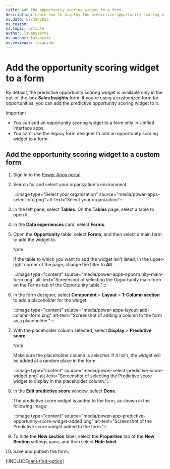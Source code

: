 ```yaml
---
title: Add the opportunity scoring widget to a form
description: Learn how to display the predictive opportunity scoring widget on your custom forms in Dynamics 365 Sales.
ms.date: 02/19/2025
ms.custom: 
ms.topic: article
author: lavanyakr01
ms.author: lavanyakr
ms.reviewer: lavanyakr
---
```


# Add the opportunity scoring widget to a form  

By default, the predictive opportunity scoring widget is available only in the out-of-the-box **Sales Insights** form. If you're using a customized form for opportunities, you can add the predictive opportunity scoring widget to it.

> [!IMPORTANT]
>
> - You can add an opportunity scoring widget to a form only in Unified Interface apps.
> - You can't use the legacy form designer to add an opportunity scoring widget to a form.

## Add the opportunity scoring widget to a custom form

1. Sign in to the [Power Apps portal](https://make.powerapps.com/).

2. Search for and select your organization's environment.

    :::image type="Select your organization" source="media/power-apps-select-org.png" alt-text="Select your organization":::

2. In the left pane, select **Tables**. On the **Tables** page, select a table to open it.

3. In the **Data experiences** card, select **Forms**.

1. Open the **Opportunity** table, select **Forms**, and then select a main form to add the widget to.

    > [!NOTE]
    > If the table to which you want to add the widget isn't listed, in the upper-right corner of the page, change the filter to **All**.

    :::image type="content" source="media/power-apps-opportunity-main-form.png" alt-text="Screenshot of selecting the Opportunity main form on the Forms tab of the Opportunity table.":::

1. In the form designer, select **Component** > **Layout** > **1-Column section** to add a placeholder for the widget.

    :::image type="content" source="media/power-apps-layout-add-column-form.png" alt-text="Screenshot of adding a column to the form as a placeholder.":::

1. With the placeholder column selected, select **Display** > **Predictive score**.

    > [!NOTE]
    > Make sure the placeholder column is selected. If it isn't, the widget will be added at a random place in the form.

    :::image type="content" source="media/power-select-predictive-score-widget.png" alt-text="Screenshot of selecting the Predictive score widget to display in the placeholder column.":::

1. In the **Edit predictive score** window, select **Done**.

    The predictive score widget is added to the form, as shown in the following image:

    :::image type="content" source="media/power-app-predictive-opportunity-score-widget-added.png" alt-text="Screenshot of the Predictive score widget added to the form.":::

1. To hide the **New section** label, select the **Properties** tab of the **New Section** settings pane, and then select **Hide label**.

1. Save and publish the form.

[!INCLUDE[cant-find-option](../includes/cant-find-option.md)]
